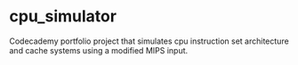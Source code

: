 # cpu_simulator
Codecademy portfolio project that simulates cpu instruction set architecture and cache systems using a modified MIPS input.
